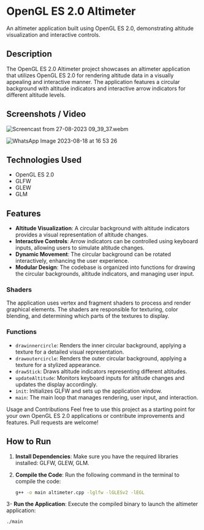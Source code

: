 # OpenGL ES 2.0 Altimeter


An altimeter application built using OpenGL ES 2.0, demonstrating altitude visualization and interactive controls.

## Description

The OpenGL ES 2.0 Altimeter project showcases an altimeter application that utilizes OpenGL ES 2.0 for rendering altitude data in a visually appealing and interactive manner. The application features a circular background with altitude indicators and interactive arrow indicators for different altitude levels.

## Screenshots / Video

![Screencast from 27-08-2023 09_39_37.webm](https://github.com/ugurclikk/altimeter_opengles20/assets/75498822/736e73eb-c584-4270-9b42-f58bb3e6c4ea)

![WhatsApp Image 2023-08-18 at 16 53 26](https://github.com/ugurclikk/altimeter_opengles20/assets/75498822/a1686cad-3100-4c34-865a-84773089f18c)

## Technologies Used

- OpenGL ES 2.0
- GLFW
- GLEW
- GLM

## Features

- **Altitude Visualization**: A circular background with altitude indicators provides a visual representation of altitude changes.
- **Interactive Controls**: Arrow indicators can be controlled using keyboard inputs, allowing users to simulate altitude changes.
- **Dynamic Movement**: The circular background can be rotated interactively, enhancing the user experience.
- **Modular Design**: The codebase is organized into functions for drawing the circular backgrounds, altitude indicators, and managing user input.



### Shaders

The application uses vertex and fragment shaders to process and render graphical elements. The shaders are responsible for texturing, color blending, and determining which parts of the textures to display.

### Functions

- `drawinnercircle`: Renders the inner circular background, applying a texture for a detailed visual representation.
- `drawoutercircle`: Renders the outer circular background, applying a texture for a stylized appearance.
- `drawStick`: Draws altitude indicators representing different altitudes.
- `updateAltitude`: Monitors keyboard inputs for altitude changes and updates the display accordingly.
- `init`: Initializes GLFW and sets up the application window.
- `main`: The main loop that manages rendering, user input, and interaction.


Usage and Contributions
Feel free to use this project as a starting point for your own OpenGL ES 2.0 applications or contribute improvements and features. Pull requests are welcome!
## How to Run

1. **Install Dependencies**:
   Make sure you have the required libraries installed: GLFW, GLEW, GLM.

2. **Compile the Code**:
   Run the following command in the terminal to compile the code:
   ```bash
   g++ -o main altimeter.cpp -lglfw -lGLESv2 -lEGL
   
3- **Run the Application**:
    Execute the compiled binary to launch the altimeter application:
   ```bash
   ./main


